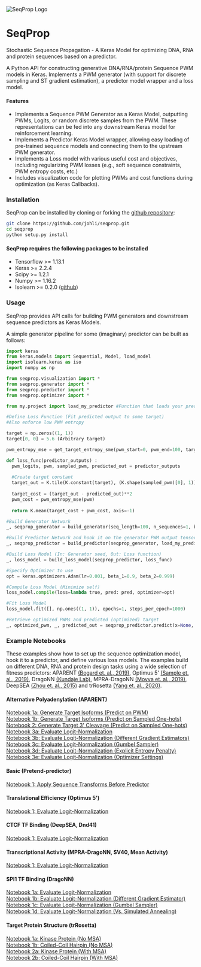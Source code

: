 ![SeqProp Logo](https://github.com/johli/seqprop/blob/master/SeqProp_Logo.jpg?raw=true)

# SeqProp
Stochastic Sequence Propagation - A Keras Model for optimizing DNA, RNA and protein sequences based on a predictor.

A Python API for constructing generative DNA/RNA/protein Sequence PWM models in Keras. Implements a PWM generator (with support for discrete sampling and ST gradient estimation), a predictor model wrapper and a loss model.

#### Features
- Implements a Sequence PWM Generator as a Keras Model, outputting PWMs, Logits, or random discrete samples from the PWM. These representations can be fed into any downstream Keras model for reinforcement learning.
- Implements a Predictor Keras Model wrapper, allowing easy loading of pre-trained sequence models and connecting them to the upstream PWM generator.
- Implements a Loss model with various useful cost and objectives, including regularizing PWM losses (e.g., soft sequence constraints, PWM entropy costs, etc.)
- Includes visualization code for plotting PWMs and cost functions during optimization (as Keras Callbacks).

### Installation
SeqProp can be installed by cloning or forking the [github repository](https://github.com/johli/seqprop.git):
```sh
git clone https://github.com/johli/seqprop.git
cd seqprop
python setup.py install
```

#### SeqProp requires the following packages to be installed
- Tensorflow >= 1.13.1
- Keras >= 2.2.4
- Scipy >= 1.2.1
- Numpy >= 1.16.2
- Isolearn >= 0.2.0 ([github](https://github.com/johli/isolearn.git))

### Usage
SeqProp provides API calls for building PWM generators and downstream sequence predictors as Keras Models.

A simple generator pipeline for some (imaginary) predictor can be built as follows:
```python
import keras
from keras.models import Sequential, Model, load_model
import isolearn.keras as iso
import numpy as np

from seqprop.visualization import *
from seqprop.generator import *
from seqprop.predictor import *
from seqprop.optimizer import *

from my.project import load_my_predictor #Function that loads your predictor

#Define Loss Function (Fit predicted output to some target)
#Also enforce low PWM entropy

target = np.zeros((1, 1))
target[0, 0] = 5.6 (Arbitrary target)

pwm_entropy_mse = get_target_entropy_sme(pwm_start=0, pwm_end=100, target_bits=1.8)

def loss_func(predictor_outputs) :
  pwm_logits, pwm, sampled_pwm, predicted_out = predictor_outputs
  
  #Create target constant
  target_out = K.tile(K.constant(target), (K.shape(sampled_pwm)[0], 1))
  
  target_cost = (target_out - predicted_out)**2
  pwm_cost = pwm_entropy_mse(pwm)
  
  return K.mean(target_cost + pwm_cost, axis=-1)

#Build Generator Network
_, seqprop_generator = build_generator(seq_length=100, n_sequences=1, batch_normalize_pwm=True)

#Build Predictor Network and hook it on the generator PWM output tensor
_, seqprop_predictor = build_predictor(seqprop_generator, load_my_predictor(), n_sequences=1, eval_mode='pwm')

#Build Loss Model (In: Generator seed, Out: Loss function)
_, loss_model = build_loss_model(seqprop_predictor, loss_func)

#Specify Optimizer to use
opt = keras.optimizers.Adam(lr=0.001, beta_1=0.9, beta_2=0.999)

#Compile Loss Model (Minimize self)
loss_model.compile(loss=lambda true, pred: pred, optimizer=opt)

#Fit Loss Model
loss_model.fit([], np.ones((1, 1)), epochs=1, steps_per_epoch=1000)

#Retrieve optimized PWMs and predicted (optimized) target
_, optimized_pwm, _, predicted_out = seqprop_predictor.predict(x=None, steps=1)

```

### Example Notebooks
These examples show how to set up the sequence optimization model, hook it to a predictor, and define various loss models. The examples build on different DNA, RNA and protein design tasks using a wide selection of fitness predictors: APARENT [(Bogard et. al., 2019)](https://doi.org/10.1016/j.cell.2019.04.046), Optimus 5' [(Sample et. al., 2019)](https://doi.org/10.1038/s41587-019-0164-5), DragoNN [(Kundaje Lab)](https://github.com/kundajelab/dragonn), MPRA-DragoNN [(Movva et. al., 2019)](https://doi.org/10.1371/journal.pone.0218073), DeepSEA [(Zhou et. al., 2015)](https://doi.org/10.1038/nmeth.3547) and trRosetta [(Yang et. al., 2020)](https://doi.org/10.1073/pnas.1914677117).

#### Alternative Polyadenylation (APARENT)
[Notebook 1a: Generate Target Isoforms (Predict on PWM)](https://nbviewer.jupyter.org/github/johli/seqprop/blob/master/examples/apa/seqprop_aparent_isoform_optimization.ipynb)<br/>
[Notebook 1b: Generate Target Isoforms (Predict on Sampled One-hots)](https://nbviewer.jupyter.org/github/johli/seqprop/blob/master/examples/apa/seqprop_aparent_isoform_optimization_sample.ipynb)<br/>
[Notebook 2: Generate Target 3' Cleavage (Predict on Sampled One-hots)](https://nbviewer.jupyter.org/github/johli/seqprop/blob/master/examples/apa/seqprop_aparent_cleavage_optimization.ipynb)<br/>
[Notebook 3a: Evaluate Logit-Normalization](https://nbviewer.jupyter.org/github/johli/seqprop/blob/master/examples/apa/seqprop_aparent_isoform_optimization_eval_instancenorm_earthmover.ipynb)<br/>
[Notebook 3b: Evaluate Logit-Normalization (Different Gradient Estimators)](https://nbviewer.jupyter.org/github/johli/seqprop/blob/master/examples/apa/seqprop_aparent_isoform_optimization_eval_instancenorm_earthmover_gradient_estimators.ipynb)<br/>
[Notebook 3c: Evaluate Logit-Normalization (Gumbel Sampler)](https://nbviewer.jupyter.org/github/johli/seqprop/blob/master/examples/apa/seqprop_aparent_isoform_optimization_eval_instancenorm_earthmover_vs_evolution_and_gumbel.ipynb)<br/>
[Notebook 3d: Evaluate Logit-Normalization (Explicit Entropy Penalty)](https://nbviewer.jupyter.org/github/johli/seqprop/blob/master/examples/apa/seqprop_aparent_isoform_optimization_eval_instancenorm_earthmover_w_entropy_penalty.ipynb)<br/>
[Notebook 3e: Evaluate Logit-Normalization (Optimizer Settings)](https://nbviewer.jupyter.org/github/johli/seqprop/blob/master/examples/apa/seqprop_aparent_isoform_optimization_eval_instancenorm_sgd_lr_earthmover.ipynb)<br/>

#### Basic (Pretend-predictor)
[Notebook 1: Apply Sequence Transforms Before Predictor](https://nbviewer.jupyter.org/github/johli/seqprop/blob/master/examples/basic/seqprop_basic_sequence_transform.ipynb)<br/>

#### Translational Efficiency (Optimus 5')
[Notebook 1: Evaluate Logit-Normalization](https://nbviewer.jupyter.org/github/johli/seqprop/blob/master/examples/optimus5/seqprop_optimus5_optimization_eval_instancenorm_earthmover_non_retrained.ipynb)<br/>

#### CTCF TF Binding (DeepSEA, Dnd41)
[Notebook 1: Evaluate Logit-Normalization](https://nbviewer.jupyter.org/github/johli/seqprop/blob/master/examples/deepsea/seqprop_deepsea_optimization_eval_instancenorm_earthmover.ipynb)<br/>

#### Transcriptional Activity (MPRA-DragoNN, SV40, Mean Activity)
[Notebook 1: Evaluate Logit-Normalization](https://nbviewer.jupyter.org/github/johli/seqprop/blob/master/examples/mpradragonn/seqprop_mpradragonn_optimization_earthmover_k562_sv40_promoter_deep_factorized_model_eval_instancenorm.ipynb)<br/>

#### SPI1 TF Binding (DragoNN)
[Notebook 1a: Evaluate Logit-Normalization](https://nbviewer.jupyter.org/github/johli/seqprop/blob/master/examples/dragonn/seqprop_dragonn_optimization_eval_instancenorm_earthmover.ipynb)<br/>
[Notebook 1b: Evaluate Logit-Normalization (Different Gradient Estimator)](https://nbviewer.jupyter.org/github/johli/seqprop/blob/master/examples/dragonn/seqprop_dragonn_optimization_eval_instancenorm_earthmover_gradient_estimators.ipynb)<br/>
[Notebook 1c: Evaluate Logit-Normalization (Gumbel Sampler)](https://nbviewer.jupyter.org/github/johli/seqprop/blob/master/examples/dragonn/https://github.com/johli/seqprop/blob/master/examples/dragonn/seqprop_dragonn_optimization_eval_instancenorm_earthmover_vs_evolution_and_gumbel.ipynb)<br/>
[Notebook 1d: Evaluate Logit-Normalization (Vs. Simulated Annealing)](https://nbviewer.jupyter.org/github/johli/seqprop/blob/master/examples/dragonn/seqprop_dragonn_optimization_eval_instancenorm_earthmover_vs_evolution_and_basinhopping.ipynb)<br/>

#### Target Protein Structure (trRosetta)
[Notebook 1a: Kinase Protein (No MSA)](https://nbviewer.jupyter.org/github/johli/seqprop/blob/master/examples/rosetta/seqprop_rosetta_optimization_eval_layernorm_and_basinhopping_T1001_no_msa_1000_updates_multiple_seeds.ipynb)<br/>
[Notebook 1b: Coiled-Coil Hairpin (No MSA)](https://nbviewer.jupyter.org/github/johli/seqprop/blob/master/examples/rosetta/seqprop_rosetta_optimization_eval_layernorm_and_basinhopping_TR005257_no_msa_1000_updates_multiple_seeds.ipynb)<br/>
[Notebook 2a: Kinase Protein (With MSA)](https://nbviewer.jupyter.org/github/johli/seqprop/blob/master/examples/rosetta/seqprop_rosetta_optimization_eval_layernorm_and_basinhopping_T1001_with_msa_1000_updates.ipynb)<br/>
[Notebook 2b: Coiled-Coil Hairpin (With MSA)](https://nbviewer.jupyter.org/github/johli/seqprop/blob/master/examples/rosetta/seqprop_rosetta_optimization_eval_layernorm_and_basinhopping_TR005257_with_msa_1000_updates.ipynb)<br/>
